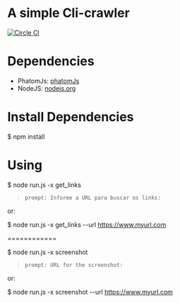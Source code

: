 
A simple Cli-crawler
==

[![Circle CI](https://circleci.com/gh/talesbaz/johnnieCrawler.svg?style=shield&circle-token=0e8e0bbeb7beb325e9efd5d13b60a97e0ca58ead)](https://circleci.com/gh/talesbaz/johnnieCrawler/) 

Dependencies
============
* PhatomJs: [phatomJs](http://phantomjs.org/download.html)
* NodeJS: [nodejs.org](http://nodejs.org)

Install Dependencies
============
$ npm install

Using
============

$ node run.js -x get_links

> `prompt: Informe a URL para buscar os links:`

or:

$ node run.js -x get_links --url https://www.myurl.com

============

$ node run.js -x screenshot

> `prompt: URL for the screenshot:`

or:

$ node run.js -x screenshot --url https://www.myurl.com
